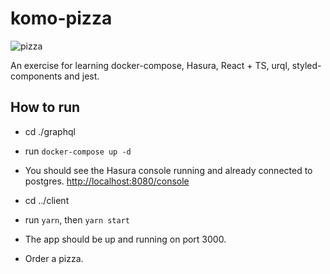 # komo-pizza

![pizza](https://i.ibb.co/WyrX4yV/ugly-pizza-modified.png)

An exercise for learning docker-compose, Hasura, React + TS, urql, styled-components and jest.

## How to **run**

- cd ./graphql
- run `docker-compose up -d`
- You should see the Hasura console running and already connected to postgres. <http://localhost:8080/console>

- cd ../client
- run `yarn`, then `yarn start`
- The app should be up and running on port 3000.
- Order a pizza.

